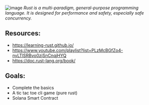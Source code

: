
</br>


![image](https://user-images.githubusercontent.com/70798888/195976644-b5346127-3073-4db9-b606-cb22bcec7f7b.png)
*Rust is a multi-paradigm, general-purpose programming language. It is designed for performance and safety, especially safe concurrency.*




## Resources:
* https://learning-rust.github.io/
* https://www.youtube.com/playlist?list=PLzMcBGfZo4-nyLTlSRBvo0zjSnCnqjHYQ
* https://doc.rust-lang.org/book/

## Goals:
* Complete the basics
* A tic tac toe cli game (pure rust)
* Solana Smart Contract
